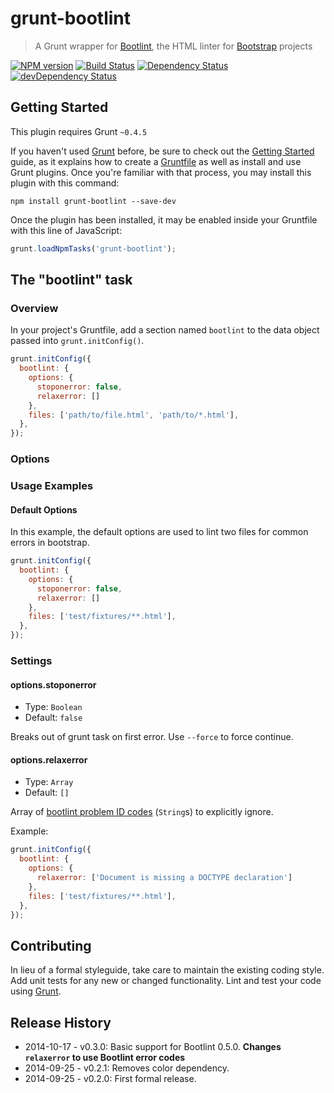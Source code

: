 # grunt-bootlint

> A Grunt wrapper for [Bootlint](https://www.npmjs.org/package/bootlint), the HTML linter for [Bootstrap](http://getbootstrap.com) projects

[![NPM version](https://badge.fury.io/js/grunt-bootlint.svg)](http://badge.fury.io/js/grunt-bootlint)
[![Build Status](https://travis-ci.org/zacechola/grunt-bootlint.svg?branch=master)](https://travis-ci.org/zacechola/grunt-bootlint)
[![Dependency Status](https://david-dm.org/zacechola/grunt-bootlint.svg)](https://david-dm.org/zacechola/grunt-bootlint)
[![devDependency Status](https://david-dm.org/zacechola/grunt-bootlint/dev-status.svg)](https://david-dm.org/zacechola/grunt-bootlint#info=devDependencies)

## Getting Started
This plugin requires Grunt `~0.4.5`

If you haven't used [Grunt](http://gruntjs.com/) before, be sure to check out the [Getting Started](http://gruntjs.com/getting-started) guide, as it explains how to create a [Gruntfile](http://gruntjs.com/sample-gruntfile) as well as install and use Grunt plugins. Once you're familiar with that process, you may install this plugin with this command:

```shell
npm install grunt-bootlint --save-dev
```

Once the plugin has been installed, it may be enabled inside your Gruntfile with this line of JavaScript:

```js
grunt.loadNpmTasks('grunt-bootlint');
```

## The "bootlint" task

### Overview
In your project's Gruntfile, add a section named `bootlint` to the data object passed into `grunt.initConfig()`.

```js
grunt.initConfig({
  bootlint: {
    options: {
      stoponerror: false,
      relaxerror: []
    },
    files: ['path/to/file.html', 'path/to/*.html'],
  },
});
```

### Options

### Usage Examples

#### Default Options
In this example, the default options are used to lint two files for common errors in bootstrap.

```js
grunt.initConfig({
  bootlint: {
    options: {
      stoponerror: false,
      relaxerror: []
    },
    files: ['test/fixtures/**.html'],
  },
});
```

### Settings

#### options.stoponerror

* Type: `Boolean`
* Default: `false`

Breaks out of grunt task on first error. Use `--force` to force continue.

#### options.relaxerror

* Type: `Array`
* Default: `[]`

Array of [bootlint problem ID codes](https://github.com/twbs/bootlint/wiki) (`String`s) to explicitly ignore.

Example:

```javascript
grunt.initConfig({
  bootlint: {
    options: {
      relaxerror: ['Document is missing a DOCTYPE declaration']
    },
    files: ['test/fixtures/**.html'],
  },
});

```

## Contributing
In lieu of a formal styleguide, take care to maintain the existing coding style. Add unit tests for any new or changed functionality. Lint and test your code using [Grunt](http://gruntjs.com/).

## Release History

- 2014-10-17 - v0.3.0: Basic support for Bootlint 0.5.0. **Changes `relaxerror` to use Bootlint error codes**
- 2014-09-25 - v0.2.1: Removes color dependency.
- 2014-09-25 - v0.2.0: First formal release.
